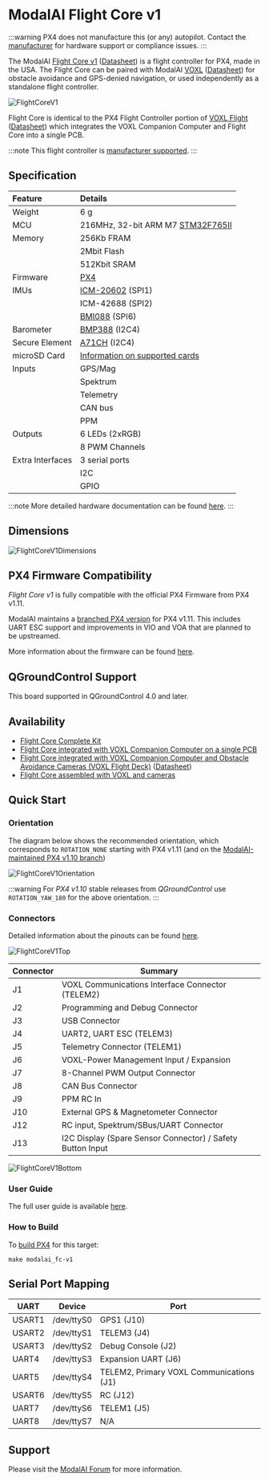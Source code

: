 # ModalAI Flight Core v1

:::warning PX4 does not manufacture this (or any) autopilot. Contact the [manufacturer](https://forum.modalai.com/) for hardware support or compliance issues.
:::

The ModalAI [Flight Core v1](https://modalai.com/flight-core) ([Datasheet](https://docs.modalai.com/flight-core-datasheet)) is a flight controller for PX4, made in the USA. The Flight Core can be paired with ModalAI [VOXL](https://modalai.com/voxl) ([Datasheet](https://docs.modalai.com/voxl-datasheet/)) for obstacle avoidance and GPS-denied navigation, or used independently as a standalone flight controller.

![FlightCoreV1](../../assets/flight_controller/modalai/fc_v1/main.jpg)

Flight Core is identical to the PX4 Flight Controller portion of [VOXL Flight](https://www.modalai.com/voxl-flight) ([Datasheet](https://docs.modalai.com/voxl-flight-datasheet/)) which integrates the VOXL Companion Computer and Flight Core into a single PCB.

:::note
This flight controller is [manufacturer supported](../flight_controller/autopilot_manufacturer_supported.md).
:::


## Specification

| Feature          | Details                                                                                                                                                         |
|:---------------- |:--------------------------------------------------------------------------------------------------------------------------------------------------------------- |
| Weight           | 6 g                                                                                                                                                             |
| MCU              | 216MHz, 32-bit ARM M7 [STM32F765II](https://www.st.com/en/microcontrollers-microprocessors/stm32f765ii.html)                                                    |
| Memory           | 256Kb FRAM                                                                                                                                                      |
|                  | 2Mbit Flash                                                                                                                                                     |
|                  | 512Kbit SRAM                                                                                                                                                    |
| Firmware         | [PX4](https://github.com/PX4/PX4-Autopilot/tree/release/1.13/boards/modalai/fc-v1)                                                                                      |
| IMUs             | [ICM-20602](https://www.invensense.com/products/motion-tracking/6-axis/icm-20602/) (SPI1)                                                                       |
|                  | ICM-42688 (SPI2)                                                                                                                                                |
|                  | [BMI088](https://www.bosch-sensortec.com/bst/products/all_products/bmi088_1) (SPI6)                                                                             |
| Barometer        | [BMP388](https://www.bosch-sensortec.com/products/environmental-sensors/pressure-sensors/bmp388/) (I2C4)                                                        |
| Secure Element   | [A71CH](https://www.nxp.com/products/security-and-authentication/authentication/plug-and-trust-the-fast-easy-way-to-deploy-secure-iot-connections:A71CH) (I2C4) |
| microSD Card     | [Information on supported cards](../dev_log/logging.md#sd-cards)                                                                                                |
| Inputs           | GPS/Mag                                                                                                                                                         |
|                  | Spektrum                                                                                                                                                        |
|                  | Telemetry                                                                                                                                                       |
|                  | CAN bus                                                                                                                                                         |
|                  | PPM                                                                                                                                                             |
| Outputs          | 6 LEDs (2xRGB)                                                                                                                                                  |
|                  | 8 PWM Channels                                                                                                                                                  |
| Extra Interfaces | 3 serial ports                                                                                                                                                  |
|                  | I2C                                                                                                                                                             |
|                  | GPIO                                                                                                                                                            |

:::note
More detailed hardware documentation can be found [here](https://docs.modalai.com/flight-core-datasheet/).
:::

## Dimensions

![FlightCoreV1Dimensions](../../assets/flight_controller/modalai/fc_v1/dimensions.png)


## PX4 Firmware Compatibility

*Flight Core v1* is fully compatible with the official PX4 Firmware from PX4 v1.11.

ModalAI maintains a [branched PX4 version](https://github.com/modalai/px4-firmware/tree/modalai-1.11) for PX4 v1.11. This includes UART ESC support and improvements in VIO and VOA that are planned to be upstreamed.

More information about the firmware can be found [here](https://docs.modalai.com/flight-core-firmware/).

## QGroundControl Support

This board supported in QGroundControl 4.0 and later.

## Availability

- [Flight Core Complete Kit](https://modalai.com/flight-core)
- [Flight Core integrated with VOXL Companion Computer on a single PCB](https://modalai.com/flight-core)
- [Flight Core integrated with VOXL Companion Computer and Obstacle Avoidance Cameras (VOXL Flight Deck)](https://modalai.com/flight-deck) ([Datasheet](https://docs.modalai.com/voxl-flight-deck-platform-datasheet/))
- [Flight Core assembled with VOXL and cameras](https://shop.modalai.com/products/voxl-flight-deck-r1)

## Quick Start

### Orientation

The diagram below shows the recommended orientation, which corresponds to `ROTATION_NONE` starting with PX4 v1.11 (and on the [ModalAI-maintained PX4 v1.10 branch](https://github.com/modalai/px4-firmware/tree/modalai-1.10))

![FlightCoreV1Orientation](../../assets/flight_controller/modalai/fc_v1/orientation.png)

:::warning
For *PX4 v1.10* stable releases from *QGroundControl* use `ROTATION_YAW_180` for the above orientation.
:::

### Connectors

Detailed information about the pinouts can be found [here](https://docs.modalai.com/flight-core-datasheet-connectors).

![FlightCoreV1Top](../../assets/flight_controller/modalai/fc_v1/top.png)

| Connector | Summary                                                    |
| --------- | ---------------------------------------------------------- |
| J1        | VOXL Communications Interface Connector (TELEM2)           |
| J2        | Programming and Debug Connector                            |
| J3        | USB Connector                                              |
| J4        | UART2, UART ESC (TELEM3)                                   |
| J5        | Telemetry Connector (TELEM1)                               |
| J6        | VOXL-Power Management Input / Expansion                    |
| J7        | 8-Channel PWM Output Connector                             |
| J8        | CAN Bus Connector                                          |
| J9        | PPM RC In                                                  |
| J10       | External GPS & Magnetometer Connector                      |
| J12       | RC input, Spektrum/SBus/UART Connector                     |
| J13       | I2C Display (Spare Sensor Connector) / Safety Button Input |

![FlightCoreV1Bottom](../../assets/flight_controller/modalai/fc_v1/bottom.png)

### User Guide

The full user guide is available [here](https://docs.modalai.com/flight-core-manual/).


### How to Build

To [build PX4](../dev_setup/building_px4.md) for this target:

```
make modalai_fc-v1
```

## Serial Port Mapping

| UART   | Device     | Port                                     |
| ------ | ---------- | ---------------------------------------- |
| USART1 | /dev/ttyS0 | GPS1 (J10)                               |
| USART2 | /dev/ttyS1 | TELEM3 (J4)                              |
| USART3 | /dev/ttyS2 | Debug Console (J2)                       |
| UART4  | /dev/ttyS3 | Expansion UART (J6)                      |
| UART5  | /dev/ttyS4 | TELEM2, Primary VOXL Communications (J1) |
| USART6 | /dev/ttyS5 | RC (J12)                                 |
| UART7  | /dev/ttyS6 | TELEM1 (J5)                              |
| UART8  | /dev/ttyS7 | N/A                                      |

<!-- Note: Got ports using https://github.com/PX4/PX4-user_guide/pull/672#issuecomment-598198434 -->

## Support

Please visit the [ModalAI Forum](https://forum.modalai.com/category/10/flight-core) for more information.
